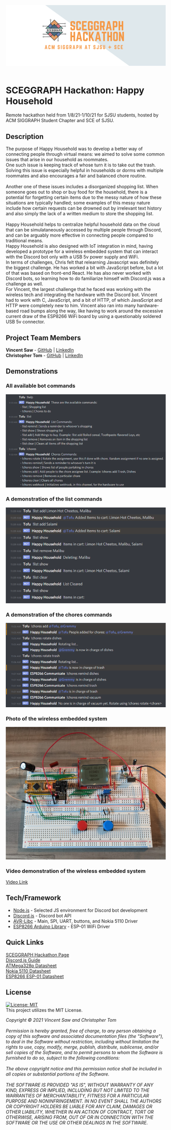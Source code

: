 ![](media/sceggraph_hackathon_logo.png) <br/>
<br/>
# SCEGGRAPH Hackathon: Happy Household
Remote hackathon held from 1/8/21-1/10/21 for SJSU students, hosted by ACM SIGGRAPH Student Chapter and SCE of SJSU.<br/>
## Description
The purpose of Happy Household was to develop a better way of connecting people through virtual means: we aimed to solve some common issues that arise in our household as roommates.<br/>
One such issue is keeping track of whose turn it is to take out the trash. Solving this issue is especially helpful in households or dorms with multiple roommates and also encourages a fair and balanced chore routine.<br/>
<br/>
Another one of these issues includes a disorganized shopping list. When someone goes out to shop or buy food for the household, there is a potential for forgetting certain items due to the messy nature of how these 
situations are typically handled; some examples of this messy nature include how certain requests can be drowned out by irrelevant text history and also simply the lack of a written medium to store the shopping list.<br/>
<br/>
Happy Household helps to centralize helpful household data on the cloud that can be simulataneously accessed by multiple people through Discord, and can be arguably more effective in connecting people compared to traditional means.<br/>
Happy Household is also designed with IoT integration in mind, having developed a prototype for a wireless embedded system that can interact with the Discord bot only with a USB 5v power supply and WiFi.<br/>
In terms of challenges, Chris felt that relearning Javascript was definitely the biggest challenge. He has worked a bit with JavaScript before, but a lot of that was based on front-end React. He has also never worked with Discord bots, 
so learning how to do familiarize himself with Discord.js was a challenge as well.<br/>
For Vincent, the largest challenge that he faced was working with the wireless tech and integrating the hardware with the Discord bot. Vincent had to work with C, JavaScript, and a bit of HTTP, of which JavaScript and HTTP were completely 
new to him. Vincent also ran into many hardware-based road bumps along the way, like having to work around the excessive current draw of the ESP8266 WiFi board by using a questionably soldered USB 5v connector.<br/>
## Project Team Members
**Vincent Saw** - [GitHub](https://github.com/vsawce) | [LinkedIn](https://www.linkedin.com/in/vincent-saw-810361162/)<br/>
**Christopher Tom** - [GitHub](https://github.com/Christopher-Tom) | [LinkedIn](https://www.linkedin.com/in/christopher-tom/)<br/>
## Demonstrations
### All available bot commands
![](media/bot_available_commands.png)<br/>
### A demonstration of the list commands
![](media/bot_list_demo.png)<br/>
### A demonstration of the chores commands
![](media/bot_chores_demo.png)<br/>
### Photo of the wireless embedded system
![](media/avr_es_photo.png)<br/>
### Video demonstration of the wireless embedded system
[Video Link](https://photos.app.goo.gl/xRHRcCGVzfJfgxV27)<br/>
## Tech/Framework
* [Node.js](https://nodejs.org/en/) - Selected JS environment for Discord bot development  
* [Discord.js](https://discord.js.org/#/) - Discord bot API  
* [AVR-Libc](https://www.nongnu.org/avr-libc/) - Main, SPI, UART, buttons, and Nokia 5110 Driver  
* [ESP8266 Arduino Library](https://github.com/esp8266/Arduino#installing-with-boards-manager) - ESP-01 WiFi Driver  

## Quick Links
[SCEGGRAPH Hackathon Page](https://sceggraph.devpost.com/)<br/>
[Discord.js Guide](https://discordjs.guide/)<br/>
[ATMega328p Datasheet](http://ww1.microchip.com/downloads/en/DeviceDoc/Atmel-7810-Automotive-Microcontrollers-ATmega328P_Datasheet.pdf)<br/>
[Nokia 5110 Datasheet](https://www.sparkfun.com/datasheets/LCD/Monochrome/Nokia5110.pdf)<br/>
[ESP8266 ESP-01 Datasheet](http://www.microchip.ua/wireless/esp01.pdf)<br/>
## License
[![License: MIT](https://img.shields.io/badge/License-MIT-yellow.svg)](https://opensource.org/licenses/MIT)<br/>
This project utilizes the MIT License.<br/>

*Copyright © 2021 Vincent Saw and Christopher Tom*<br/>
<br/>
*Permission is hereby granted, free of charge, to any person obtaining a copy of this software and associated documentation files (the "Software"),
to deal in the Software without restriction, including without limitation the rights to use, copy, modify, merge, publish, distribute, sublicense,
and/or sell copies of the Software, and to permit persons to whom the Software is furnished to do so, subject to the following conditions:*<br/>
<br/>
*The above copyright notice and this permission notice shall be included in all copies or substantial portions of the Software.*<br/>
<br/>
*THE SOFTWARE IS PROVIDED "AS IS", WITHOUT WARRANTY OF ANY KIND, EXPRESS OR IMPLIED, INCLUDING BUT NOT LIMITED TO THE WARRANTIES OF MERCHANTABILITY,
FITNESS FOR A PARTICULAR PURPOSE AND NONINFRINGEMENT. IN NO EVENT SHALL THE AUTHORS OR COPYRIGHT HOLDERS BE LIABLE FOR ANY CLAIM, DAMAGES OR OTHER
LIABILITY, WHETHER IN AN ACTION OF CONTRACT, TORT OR OTHERWISE, ARISING FROM, OUT OF OR IN CONNECTION WITH THE SOFTWARE OR THE USE OR OTHER DEALINGS 
IN THE SOFTWARE.*<br/>
